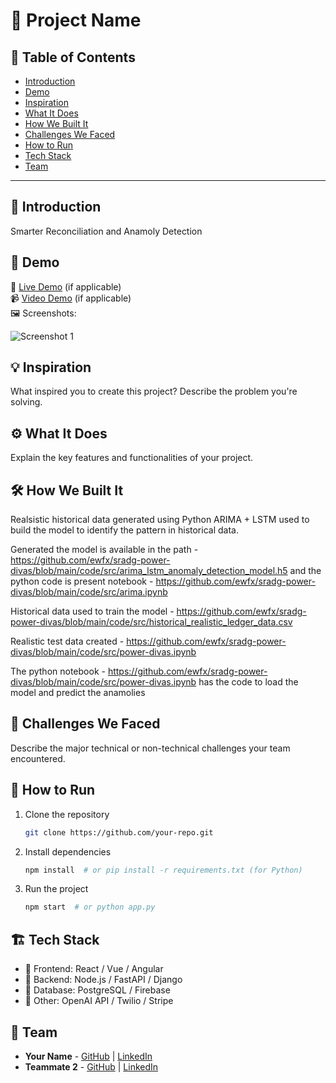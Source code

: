 # 🚀 Project Name

## 📌 Table of Contents
- [Introduction](#introduction)
- [Demo](#demo)
- [Inspiration](#inspiration)
- [What It Does](#what-it-does)
- [How We Built It](#how-we-built-it)
- [Challenges We Faced](#challenges-we-faced)
- [How to Run](#how-to-run)
- [Tech Stack](#tech-stack)
- [Team](#team)

---

## 🎯 Introduction
Smarter Reconciliation and Anamoly Detection

## 🎥 Demo
🔗 [Live Demo](#) (if applicable)  
📹 [Video Demo](#) (if applicable)  
🖼️ Screenshots:

![Screenshot 1](link-to-image)

## 💡 Inspiration
What inspired you to create this project? Describe the problem you're solving.

## ⚙️ What It Does
Explain the key features and functionalities of your project.

## 🛠️ How We Built It
Realsistic historical data generated using Python
ARIMA + LSTM  used to build the model to identify the pattern in historical data.

Generated the model is available in the path - https://github.com/ewfx/sradg-power-divas/blob/main/code/src/arima_lstm_anomaly_detection_model.h5 and the python code is present notebook - https://github.com/ewfx/sradg-power-divas/blob/main/code/src/arima.ipynb

Historical data used to train the model - https://github.com/ewfx/sradg-power-divas/blob/main/code/src/historical_realistic_ledger_data.csv

Realistic test data created - https://github.com/ewfx/sradg-power-divas/blob/main/code/src/power-divas.ipynb

The python notebook - https://github.com/ewfx/sradg-power-divas/blob/main/code/src/power-divas.ipynb has the code to load the model and predict the anamolies



## 🚧 Challenges We Faced
Describe the major technical or non-technical challenges your team encountered.

## 🏃 How to Run
1. Clone the repository  
   ```sh
   git clone https://github.com/your-repo.git
   ```
2. Install dependencies  
   ```sh
   npm install  # or pip install -r requirements.txt (for Python)
   ```
3. Run the project  
   ```sh
   npm start  # or python app.py
   ```

## 🏗️ Tech Stack
- 🔹 Frontend: React / Vue / Angular
- 🔹 Backend: Node.js / FastAPI / Django
- 🔹 Database: PostgreSQL / Firebase
- 🔹 Other: OpenAI API / Twilio / Stripe

## 👥 Team
- **Your Name** - [GitHub](#) | [LinkedIn](#)
- **Teammate 2** - [GitHub](#) | [LinkedIn](#)
